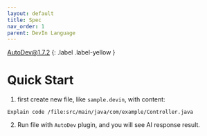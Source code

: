 ```yaml
---
layout: default
title: Spec
nav_order: 1
parent: DevIn Language
---
```


AutoDev@1.7.2
{: .label .label-yellow }

# Quick Start 

1. first create new file, like `sample.devin`, with content:

```devin
Explain code /file:src/main/java/com/example/Controller.java
```

2. Run file with `AutoDev` plugin, and you will see AI response result.


